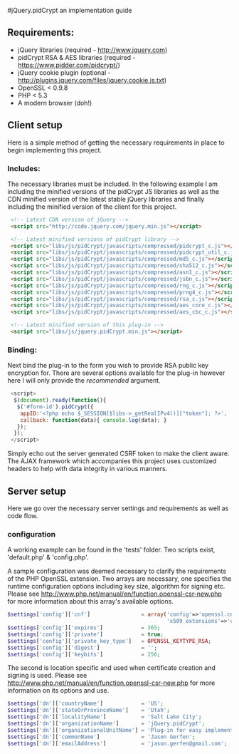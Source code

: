 #jQuery.pidCrypt an implementation guide

## Requirements:
* jQuery libraries (required - http://www.jquery.com)
* pidCrypt RSA & AES libraries (required - https://www.pidder.com/pidcrypt/)
* jQuery cookie plugin (optional - http://plugins.jquery.com/files/jquery.cookie.js.txt)
* OpenSSL < 0.9.8
* PHP < 5.3
* A modern browser (doh!)

## Client setup
Here is a simple method of getting the necessary requirements in place to
begin implementing this project.

### Includes:
The necessary libraries must be included. In the following example I am
including the minified versions of the pidCrypt JS libraries as well as the
CDN minified version of the latest stable jQuery libraries and finally
including the minified version of the client for this project.

```html
 <!-- Latest CDN version of jQuery -->
 <script src="http://code.jquery.com/jquery.min.js"></script>

 <!-- Latest minified versions of pidCrypt library -->
 <script src="libs/js/pidCrypt/javascripts/compressed/pidcrypt_c.js"></script>
 <script src="libs/js/pidCrypt/javascripts/compressed/pidcrypt_util_c.js"></script>
 <script src="libs/js/pidCrypt/javascripts/compressed/md5_c.js"></script>
 <script src="libs/js/pidCrypt/javascripts/compressed/sha512_c.js"></script>
 <script src="libs/js/pidCrypt/javascripts/compressed/asn1_c.js"></script>
 <script src="libs/js/pidCrypt/javascripts/compressed/jsbn_c.js"></script>
 <script src="libs/js/pidCrypt/javascripts/compressed/rng_c.js"></script>
 <script src="libs/js/pidCrypt/javascripts/compressed/prng4_c.js"></script>
 <script src="libs/js/pidCrypt/javascripts/compressed/rsa_c.js"></script>
 <script src="libs/js/pidCrypt/javascripts/compressed/aes_core_c.js"></script>
 <script src="libs/js/pidCrypt/javascripts/compressed/aes_cbc_c.js"></script>

 <!-- Latest minified version of this plug-in -->
 <script src="libs/js/jquery.pidCrypt.min.js"></script>
```

### Binding:
Next bind the plug-in to the form you wish to provide RSA public key
encryption for. There are several options available for the plug-in however
here I will only provide the *recommended* argument.
   
```javascript
 <script>
  $(document).ready(function(){
   $('#form-id').pidCrypt({
    appID:'<?php echo $_SESSION[$libs->_getRealIPv4()]["token"]; ?>',
    callback: function(data){ console.log(data); }
   });
  });
 </script>
```

Simply echo out the server generated CSRF token to make the client aware. The
AJAX framework which accompanies this project uses customized headers to help
with data integrity in various manners.
   
## Server setup
Here we go over the necessary server settings and requirements as well as
code flow.

### configuration
A working example can be found in the 'tests' folder. Two scripts exist,
'default.php' & 'config.php'.

A sample configuration was deemed necessary to clarify the requirements of the
PHP OpenSSL extension. Two arrays are necessary, one specifies the runtime
configuration options including key size, algorithm for signing etc. Please
see http://www.php.net/manual/en/function.openssl-csr-new.php for more
information about this array's available options.

```php
$settings['config']['cnf']                = array('config'=>'openssl.cnf',
                                                  'x509_extensions'=>'usr_cert');
$settings['config']['expires']            = 365;
$settings['config']['private']            = true;
$settings['config']['private_key_type']   = OPENSSL_KEYTYPE_RSA;
$settings['config']['digest']             = '';
$settings['config']['keybits']            = 256;
```

The second is location specific and used when certificate creation and signing
is used. Please see http://www.php.net/manual/en/function.openssl-csr-new.php for
more information on its options and use.

```php
$settings['dn']['countryName']            = 'US';
$settings['dn']['stateOrProvinceName']    = 'Utah';
$settings['dn']['localityName']           = 'Salt Lake City';
$settings['dn']['organizationName']       = 'jQuery.pidCrypt';
$settings['dn']['organizationalUnitName'] = 'Plug-in for easy implementation of RSA public key encryption';
$settings['dn']['commonName']             = 'Jason Gerfen';
$settings['dn']['emailAddress']           = 'jason.gerfen@gmail.com';
```

